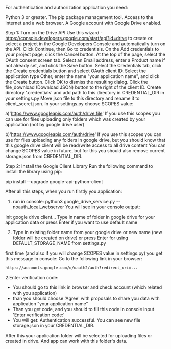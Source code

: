 For authentication and authorization application you need:

Python 3 or greater.
The pip package management tool.
Access to the internet and a web browser.
A Google account with Google Drive enabled.

Step 1: Turn on the Drive API
Use this wizard - https://console.developers.google.com/start/api?id=drive to create or
select a project in the Google Developers Console and automatically turn on the API. Click Continue, then Go to credentials.
On the Add credentials to your project page, click the Cancel button.
At the top of the page, select the OAuth consent screen tab. Select an Email address, enter a Product name if not already set,
and click the Save button.
Select the Credentials tab, click the Create credentials button and select OAuth client ID.
Select the application type Other, enter the name "your application name", and click the Create button.
Click OK to dismiss the resulting dialog.
Click the file_download (Download JSON) button to the right of the client ID.
Create directory '.credentials' and add path to this directory in CREDENTIAL_DIR in your settings.py
Move json file to this directory and rename it to client_secret.json.
In your settings.py choose SCOPES value:

a)'https://www.googleapis.com/auth/drive.file'
If you use this scopes you can use for files uploading only folders which was created by your application (not by google drive user)

b)'https://www.googleapis.com/auth/drive'
If you use this scopes you can use for files uploading any folders in google drive,
 but you should know that this google drive client will be read/write access to all drive content
You can change SCOPES value in future, but for this you should also remove current storage.json from CREDENTIAL_DIR.

Step 2: Install the Google Client Library
Run the following command to install the library using pip:

pip install --upgrade google-api-python-client

After all this steps, when you run firstly you application:
1. run in console: python3 google_drive_service.py --noauth_local_webserver
You will see in your console output:

Init google drive client...
Type in name of folder in google drive
for your application data or press Enter if you want to use default name
>>>

2. Type in existing folder name from your google drive or
 new name (new folder will be created on drive) or press Enter for using DEFAULT_STORAGE_NAME from settings.py

first time (and also if you will change SCOPES value in settings.py) you get this message in console:
Go to the following link in your browser:

    https://accounts.google.com/o/oauth2/auth?redirect_uri=...

2.Enter verification code:

- You should go to this link in browser and check account (which related with you application)
- than you should choose 'Agree' with proposals to share you data with application "your application name"
- Than you get code, and you should to fill this code in console input 'Enter verification code:'
- You will get:
Authentication successful. You can see new file storage.json in your CREDENTIAL_DIR.

After this your application folder will be selected for uploading files or created in drive.
 And app can work with this folder's data.
